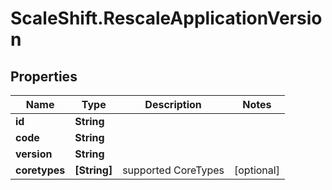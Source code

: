 # ScaleShift.RescaleApplicationVersion

## Properties
Name | Type | Description | Notes
------------ | ------------- | ------------- | -------------
**id** | **String** |  | 
**code** | **String** |  | 
**version** | **String** |  | 
**coretypes** | **[String]** | supported CoreTypes | [optional] 


